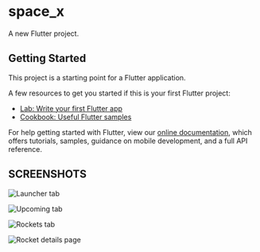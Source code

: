 # space_x

A new Flutter project.

## Getting Started

This project is a starting point for a Flutter application.

A few resources to get you started if this is your first Flutter project:

- [Lab: Write your first Flutter app](https://flutter.dev/docs/get-started/codelab)
- [Cookbook: Useful Flutter samples](https://flutter.dev/docs/cookbook)

For help getting started with Flutter, view our
[online documentation](https://flutter.dev/docs), which offers tutorials,
samples, guidance on mobile development, and a full API reference.

## SCREENSHOTS
![Launcher tab](https://raw.githubusercontent.com/fridaychukwuamaka/space_x/master/assets/screenshot/Screenshot_20210211-180125.png)



![Upcoming tab](https://raw.githubusercontent.com/fridaychukwuamaka/space_x/master/assets/screenshot/Screenshot_20210211-180129.png)



![Rockets tab](https://raw.githubusercontent.com/fridaychukwuamaka/space_x/master/assets/screenshot/Screenshot_20210211-180132.png)



![Rocket details page](https://raw.githubusercontent.com/fridaychukwuamaka/space_x/master/assets/screenshot/Screenshot_20210211-180137.png)

